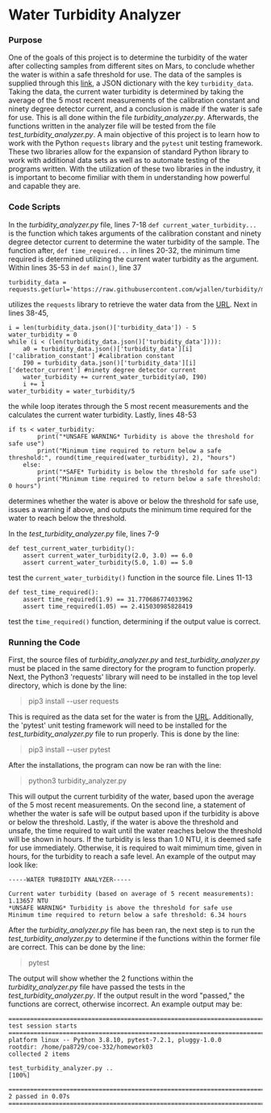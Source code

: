 # Water Turbidity Analyzer

### Purpose
One of the goals of this project is to determine the turbidity of the water after collecting samples from different sites on Mars, to conclude whether the water is within a safe threshold for use. The data of the samples is supplied through this [link](https://raw.githubusercontent.com/wjallen/turbidity/main/turbidity_data.json), a JSON dictionary with the key `turbidity_data`. Taking the data, the current water turbidity is determined by taking the average of the 5 most recent measurements of the calibration constant and ninety degree detector current, and a conclusion is made if the water is safe for use. This is all done within the file *turbidity_analyzer.py*. Afterwards, the functions written in the analyzer file will be tested from the file *test_turbidity_analyzer.py*. A main objective of this project is to learn how to work with the Python `requests` library and the `pytest` unit testing framework. These two libraries allow for the expansion of standard Python library to work with additional data sets as well as to automate testing of the programs written. With the utilization of these two libraries in the industry, it is important to become fimiliar with them in understanding how powerful and capable they are.

### Code Scripts
In the *turbidity_analyzer.py* file, lines 7-18 `def current_water_turbidity...` is the function which takes arguments of the calibration constant and ninety degree detector current to determine the water turbidity of the sample. The function after, `def time_required...` in lines 20-32, the minimum time required is determined utilizing the current water turbidity as the argument. Within lines 35-53 in `def main()`, line 37
```
turbidity_data = requests.get(url='https://raw.githubusercontent.com/wjallen/turbidity/main/turbidity_data.json')
```
utilizes the `requests` library to retrieve the water data from the [URL](https://raw.githubusercontent.com/wjallen/turbidity/main/turbidity_data.json). Next in lines 38-45,
```
i = len(turbidity_data.json()['turbidity_data']) - 5
water_turbidity = 0
while (i < (len(turbidity_data.json()['turbidity_data']))):
    a0 = turbidity_data.json()['turbidity_data'][i]['calibration_constant'] #calibration constant
    I90 = turbidity_data.json()['turbidity_data'][i]['detector_current'] #ninety degree detector current
    water_turbidity += current_water_turbidity(a0, I90)
    i += 1
water_turbidity = water_turbidity/5
```
the while loop iterates through the 5 most recent measurements and the calculates the current water turbidity. Lastly, lines 48-53
```
if ts < water_turbidity:
        print("*UNSAFE WARNING* Turbidity is above the threshold for safe use")
        print("Minimum time required to return below a safe threshold:", round(time_required(water_turbidity), 2), "hours")
    else:
        print("*SAFE* Turbidity is below the threshold for safe use")
        print("Minimum time required to return below a safe threshold: 0 hours")
```
determines whether the water is above or below the threshold for safe use, issues a warning if above, and outputs the minimum time required for the water to reach below the threshold.

In the *test_turbidity_analyzer.py* file, lines 7-9
```
def test_current_water_turbidity(): 
    assert current_water_turbidity(2.0, 3.0) == 6.0
    assert current_water_turbidity(5.0, 1.0) == 5.0
```
test the `current_water_turbidity()` function in the source file. Lines 11-13
```
def test_time_required(): 
    assert time_required(1.9) == 31.770686774033962
    assert time_required(1.05) == 2.415030985828419
```
test the `time_required()` function, determining if the output value is correct.

### Running the Code
First, the source files of *turbidity_analyzer.py* and *test_turbidity_analyzer.py* must be placed in the same directory for the program to function properly. Next, the Python3 'requests' library will need to be installed in the top level directory, which is done by the line:
> pip3 install --user requests

This is required as the data set for the water is from the [URL](https://raw.githubusercontent.com/wjallen/turbidity/main/turbidity_data.json). Additionally, the 'pytest' unit testing framework will need to be installed for the *test_turbidity_analyzer.py* file to run properly. This is done by the line:
> pip3 install --user pytest

After the installations, the program can now be ran with the line:
> python3 turbidity_analyzer.py 

This will output the current turbidity of the water, based upon the average of the 5 most recent measurements. On the second line, a statement of whether the water is safe will be output based upon if the turbidity is above or below the threshold. Lastly, if the water is above the threshold and unsafe, the time required to wait until the water reaches below the threshold will be shown in hours. If the turbidity is less than 1.0 NTU, it is deemed safe for use immediately. Otherwise, it is required to wait mimimum time, given in hours, for the turbidity to reach a safe level. An example of the output may look like:
```
-----WATER TURBIDITY ANALYZER-----

Current water turbidity (based on average of 5 recent measurements): 1.13657 NTU
*UNSAFE WARNING* Turbidity is above the threshold for safe use
Minimum time required to return below a safe threshold: 6.34 hours
```

After the *turbidity_analyzer.py* file has been ran, the next step is to run the *test_turbidity_analyzer.py* to determine if the functions within the former file are correct. This can be done by the line: 
> pytest

The output will show whether the 2 functions within the *turbidity_analyzer.py* file have passed the tests in the *test_turbidity_analyzer.py*. If the output result in the word "passed," the functions are correct, otherwise incorrect. An example output may be:
```
======================================================================================================== test session starts =========================================================================================================
platform linux -- Python 3.8.10, pytest-7.2.1, pluggy-1.0.0
rootdir: /home/pa8729/coe-332/homework03
collected 2 items                                                                                                                                                                                                                    

test_turbidity_analyzer.py ..                                                                                                                                                                                                  [100%]

========================================================================================================= 2 passed in 0.07s ==========================================================================================================
```